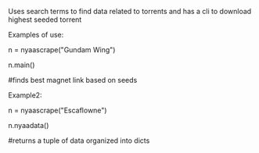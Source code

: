 Uses search terms to find data related to torrents and has a cli to download highest seeded torrent

Examples of use:

n = nyaascrape("Gundam Wing")

n.main()

#finds best magnet link based on seeds

Example2:

n = nyaascrape("Escaflowne")

n.nyaadata()

#returns a tuple of data organized into dicts
